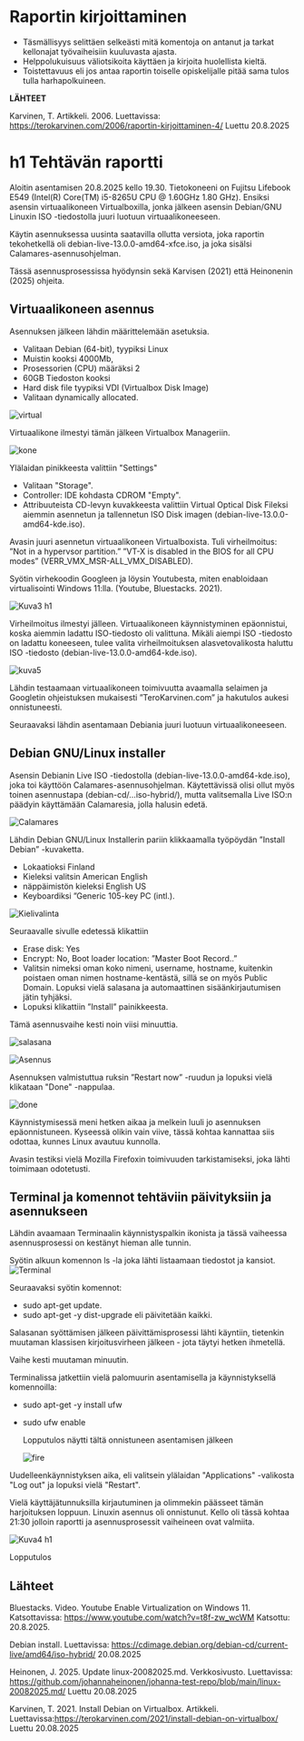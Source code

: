 # Raportin kirjoittaminen

- Täsmällisyys selittäen selkeästi mitä komentoja on antanut ja tarkat kellonajat työvaiheisiin kuuluvasta ajasta.
- Helppolukuisuus väliotsikoita käyttäen ja kirjoita huolellista kieltä.
- Toistettavuus eli jos antaa raportin toiselle opiskelijalle pitää sama tulos tulla harhapolkuineen.

**LÄHTEET**  

Karvinen, T. Artikkeli. 2006. Luettavissa: https://terokarvinen.com/2006/raportin-kirjoittaminen-4/ Luettu 20.8.2025

# h1 Tehtävän raportti
Aloitin asentamisen 20.8.2025 kello 19.30. Tietokoneeni on Fujitsu Lifebook E549 (Intel(R) Core(TM) i5-8265U CPU @ 1.60GHz  1.80 GHz). 
Ensiksi asensin virtuaalikoneen Virtualboxilla, jonka jälkeen asensin Debian/GNU Linuxin ISO -tiedostolla juuri luotuun virtuaalikoneeseen. 

Käytin asennuksessa uusinta saatavilla ollutta versiota, joka raportin tekohetkellä oli debian-live-13.0.0-amd64-xfce.iso, ja joka sisälsi Calamares-asennusohjelman.

Tässä asennusprosessissa hyödynsin sekä Karvisen (2021) että Heinonenin (2025) ohjeita.

## Virtuaalikoneen asennus
Asennuksen jälkeen lähdin määrittelemään asetuksia. 

* Valitaan Debian (64-bit), tyypiksi Linux
* Muistin kooksi 4000Mb, 
* Prosessorien (CPU) määräksi 2
* 60GB Tiedoston kooksi
* Hard disk file tyypiksi VDI (Virtualbox Disk Image) 
* Valitaan dynamically allocated.

![virtual](kuvat/virtual.png)

Virtuaalikone ilmestyi tämän jälkeen Virtualbox Manageriin.

![kone](kuvat/kone.png)

Ylälaidan pinikkeesta valittiin "Settings"

* Valitaan "Storage". 
* Controller: IDE kohdasta CDROM "Empty".
* Attribuuteista CD-levyn kuvakkeesta valittiin Virtual Optical Disk Fileksi aiemmin asennetun ja tallennetun ISO Disk imagen (debian-live-13.0.0-amd64-kde.iso).

Avasin juuri asennetun virtuaalikoneen Virtualboxista. Tuli virheilmoitus: ”Not in a hypervsor partition.” ”VT-X is disabled in the BIOS for all CPU modes” (VERR_VMX_MSR-ALL_VMX_DISABLED).

Syötin virhekoodin Googleen ja löysin Youtubesta, miten enabloidaan virtualisointi Windows 11:lla. (Youtube, Bluestacks. 2021). 

![Kuva3 h1](https://github.com/user-attachments/assets/30db276e-0f68-43c9-9c36-e1605d673f89)

Virheilmoitus ilmestyi jälleen. Virtuaalikoneen käynnistyminen epäonnistui, koska aiemmin ladattu ISO-tiedosto oli valittuna. Mikäli aiempi ISO -tiedosto on ladattu koneeseen, tulee valita virheilmoituksen alasvetovalikosta haluttu ISO -tiedosto (debian-live-13.0.0-amd64-kde.iso). 

![kuva5](kuvat/kuva5.png)

Lähdin testaamaan virtuaalikoneen toimivuutta avaamalla selaimen ja Googletin ohjeistuksen mukaisesti ”TeroKarvinen.com” ja hakutulos aukesi onnistuneesti. 

Seuraavaksi lähdin asentamaan Debiania juuri luotuun virtuaalikoneeseen.

## Debian GNU/Linux installer
Asensin Debianin Live ISO -tiedostolla (debian-live-13.0.0-amd64-kde.iso), joka toi käyttöön Calamares-asennusohjelman. Käytettävissä olisi ollut myös toinen asennustapa (debian-cd/...iso-hybrid/), mutta valitsemalla Live ISO:n päädyin käyttämään Calamaresia, jolla halusin edetä. 

![Calamares](kuvat/Calamares.png)

Lähdin Debian GNU/Linux Installerin pariin klikkaamalla työpöydän ”Install Debian” -kuvaketta. 
* Lokaatioksi  Finland
* Kieleksi valitsin American English
* näppäimistön kieleksi English US
* Keyboardiksi ”Generic 105-key PC (intl.).

![Kielivalinta](kuvat/Kielivalinta.png)

Seuraavalle sivulle edetessä klikattiin 
* Erase disk: Yes
* Encrypt: No, Boot loader location: ”Master Boot Record..”
* Valitsin nimeksi oman koko nimeni, username, hostname, kuitenkin poistaen oman nimen hostname-kentästä, sillä se on myös Public Domain. Lopuksi vielä salasana ja automaattinen sisäänkirjautumisen jätin tyhjäksi.
* Lopuksi klikattiin ”Install” painikkeesta.

Tämä asennusvaihe kesti noin viisi minuuttia. 

![salasana](kuvat/salasana.png)

![Asennus](kuvat/Asennus.png)

Asennuksen valmistuttua ruksin ”Restart now” -ruudun ja lopuksi vielä klikataan "Done" -nappulaa.

![done](kuvat/done.png)

Käynnistymisessä meni hetken aikaa ja melkein luuli jo asennuksen epäonnistuneen. Kyseessä olikin vain viive, tässä kohtaa kannattaa siis odottaa, kunnes Linux avautuu kunnolla. 

Avasin testiksi vielä Mozilla Firefoxin toimivuuden tarkistamiseksi, joka lähti toimimaan odotetusti.

## Terminal ja komennot tehtäviin päivityksiin ja asennukseen
Lähdin avaamaan Terminaalin käynnistyspalkin ikonista ja tässä vaiheessa asennusprosessi on kestänyt hieman alle tunnin. 

Syötin alkuun komennon ls -la joka lähti listaamaan tiedostot ja kansiot.
![Terminal](kuvat/Terminal.png)

Seuraavaksi syötin komennot:
* sudo apt-get update. 
* sudo apt-get -y dist-upgrade eli päivitetään kaikki.

Salasanan syöttämisen jälkeen päivittämisprosessi lähti käyntiin, tietenkin muutaman klassisen kirjoitusvirheen jälkeen - jota täytyi hetken ihmetellä.

Vaihe kesti muutaman minuutin.

Terminalissa jatkettiin vielä palomuurin asentamisella ja käynnistyksellä komennoilla:
* sudo apt-get -y install ufw
* sudo ufw enable

  Lopputulos näytti tältä onnistuneen asentamisen jälkeen
  
  ![fire](kuvat/fire.png)

Uudelleenkäynnistyksen aika, eli valitsein ylälaidan "Applications" -valikosta "Log out" ja lopuksi vielä "Restart".

Vielä käyttäjätunnuksilla kirjautuminen ja olimmekin päässeet tämän harjoituksen loppuun. Linuxin asennus oli onnistunut. Kello oli tässä kohtaa 21:30 jolloin raportti ja asennusprosessit vaiheineen ovat valmiita.

![Kuva4 h1](https://github.com/user-attachments/assets/4ac4e746-42a5-48a2-9f1a-9002af51043a)

Lopputulos

## Lähteet 
Bluestacks. Video. Youtube Enable Virtualization on Windows 11.
Katsottavissa: https://www.youtube.com/watch?v=t8f-zw_wcWM Katsottu: 20.8.2025.  

Debian install. Luettavissa: https://cdimage.debian.org/debian-cd/current-live/amd64/iso-hybrid/ 20.08.2025  

Heinonen, J. 2025. Update linux-20082025.md. Verkkosivusto. Luettavissa: https://github.com/johannaheinonen/johanna-test-repo/blob/main/linux-20082025.md/ Luettu 20.08.2025  

Karvinen, T. 2021. Install Debian on Virtualbox. Artikkeli. Luettavissa:https://terokarvinen.com/2021/install-debian-on-virtualbox/ Luettu 20.08.2025  



